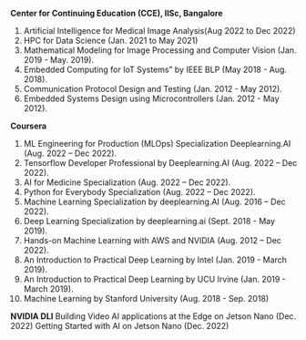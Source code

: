 **Center for Continuing Education (CCE), IISc, Bangalore**
1.	Artificial Intelligence for Medical Image Analysis(Aug 2022 to Dec 2022)
2.	HPC for Data Science (Jan. 2021 to May 2021)
3.	Mathematical Modeling for Image Processing and Computer Vision (Jan. 2019 - May. 2019).
4.	Embedded Computing for IoT Systems” by IEEE BLP (May 2018 - Aug. 2018).
5.	Communication Protocol Design and Testing (Jan. 2012 - May 2012).
6.	Embedded Systems Design using Microcontrollers (Jan. 2012 - May 2012).

**Coursera**
1.	ML Engineering for Production (MLOps) Specialization Deeplearning.AI (Aug. 2022 – Dec 2022).
2.	Tensorflow Developer Professional by Deeplearning.AI (Aug. 2022 – Dec 2022).
3.	AI for Medicine Specialization (Aug. 2022 – Dec 2022).
4.	Python for Everybody Specialization (Aug. 2022 – Dec 2022).
5.	Machine Learning Specialization by deeplearning.AI (Aug. 2016 – Dec 2022).
6.	Deep Learning Specialization by deeplearning.ai (Sept. 2018 - May 2019).
7.	Hands-on Machine Learning with AWS and NVIDIA (Aug. 2012 – Dec 2022).
8.	An Introduction to Practical Deep Learning by Intel (Jan. 2019 - March 2019).
9.	An Introduction to Practical Deep Learning by UCU Irvine (Jan. 2019 - March 2019).
10.	Machine Learning by Stanford University (Aug. 2018 - Sep. 2018)

**NVIDIA DLI**
Building Video AI applications at the Edge on Jetson Nano (Dec. 2022)
Getting Started with AI on Jetson Nano (Dec. 2022)
